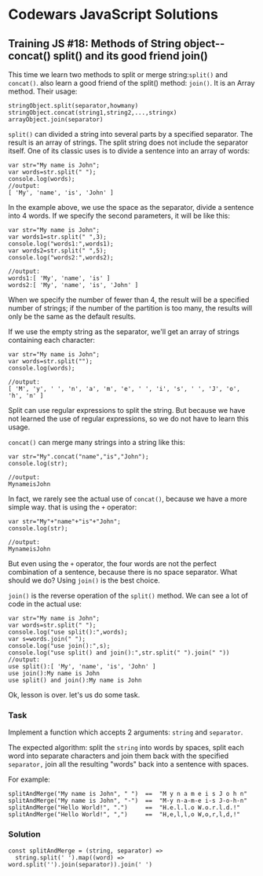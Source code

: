 # Codewars JavaScript Solutions

## Training JS #18: Methods of String object--concat() split() and its good friend join()

This time we learn two methods to split or merge string:`split()` and `concat()`. also learn a good friend of the split() method: `join()`. It is an Array method. Their usage:

```
stringObject.split(separator,howmany)
stringObject.concat(string1,string2,...,stringx)
arrayObject.join(separator)
```

`split()` can divided a string into several parts by a specified separator. The result is an array of strings. The split string does not include the separator itself. One of its classic uses is to divide a sentence into an array of words:

```
var str="My name is John";
var words=str.split(" ");
console.log(words);
//output:
[ 'My', 'name', 'is', 'John' ]
```

In the example above, we use the space as the separator, divide a sentence into 4 words. If we specify the second parameters, it will be like this:

```
var str="My name is John";
var words1=str.split(" ",3);
console.log("words1:",words1);
var words2=str.split(" ",5);
console.log("words2:",words2);

//output:
words1:[ 'My', 'name', 'is' ]
words2:[ 'My', 'name', 'is', 'John' ]
```

When we specify the number of fewer than 4, the result will be a specified number of strings; if the number of the partition is too many, the results will only be the same as the default results.

If we use the empty string as the separator, we'll get an array of strings containing each character:

```
var str="My name is John";
var words=str.split("");
console.log(words);

//output:
[ 'M', 'y', ' ', 'n', 'a', 'm', 'e', ' ', 'i', 's', ' ', 'J', 'o', 'h', 'n' ]

```

Split can use regular expressions to split the string. But because we have not learned the use of regular expressions, so we do not have to learn this usage.

`concat()` can merge many strings into a string like this:

```
var str="My".concat("name","is","John");
console.log(str);

//output:
MynameisJohn
```

In fact, we rarely see the actual use of `concat()`, because we have a more simple way. that is using the `+` operator:

```
var str="My"+"name"+"is"+"John";
console.log(str);

//output:
MynameisJohn
```

But even using the `+` operator, the four words are not the perfect combination of a sentence, because there is no space separator. What should we do? Using `join()` is the best choice.

`join()` is the reverse operation of the `split()` method. We can see a lot of code in the actual use:

```
var str="My name is John";
var words=str.split(" ");
console.log("use split():",words);
var s=words.join(" ");
console.log("use join():",s);
console.log("use split() and join():",str.split(" ").join(" "))
//output:
use split():[ 'My', 'name', 'is', 'John' ]
use join():My name is John
use split() and join():My name is John
```

Ok, lesson is over. let's us do some task.

### Task

Implement a function which accepts 2 arguments: `string` and `separator`.

The expected algorithm: split the `string` into words by spaces, split each word into separate characters and join them back with the specified `separator,` join all the resulting "words" back into a sentence with spaces.

For example:

```
splitAndMerge("My name is John", " ")  ==  "M y n a m e i s J o h n"
splitAndMerge("My name is John", "-")  ==  "M-y n-a-m-e i-s J-o-h-n"
splitAndMerge("Hello World!", ".")     ==  "H.e.l.l.o W.o.r.l.d.!"
splitAndMerge("Hello World!", ",")     ==  "H,e,l,l,o W,o,r,l,d,!"
```

### Solution

```
const splitAndMerge = (string, separator) =>
  string.split(' ').map((word) => word.split('').join(separator)).join(' ')
```
